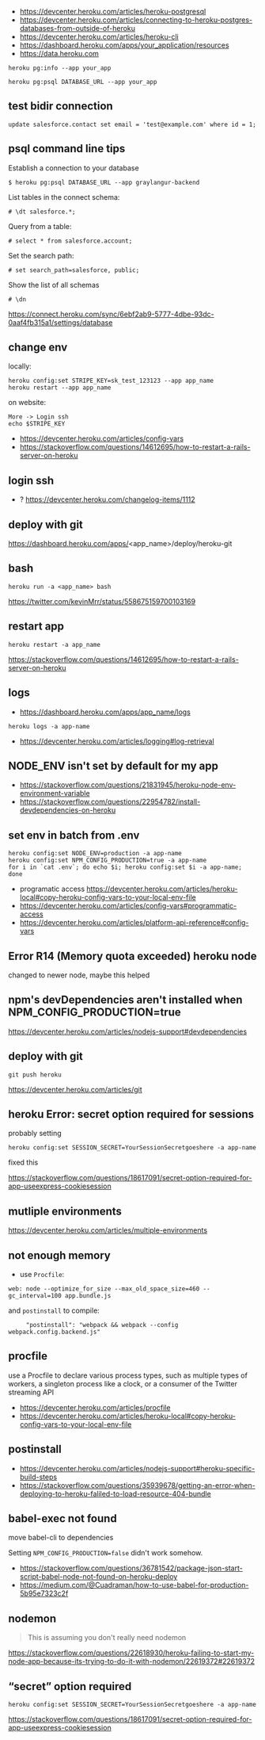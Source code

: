 - https://devcenter.heroku.com/articles/heroku-postgresql
- https://devcenter.heroku.com/articles/connecting-to-heroku-postgres-databases-from-outside-of-heroku
- https://devcenter.heroku.com/articles/heroku-cli
- https://dashboard.heroku.com/apps/your_application/resources
- https://data.heroku.com

`heroku pg:info --app your_app`

`heroku pg:psql DATABASE_URL --app your_app`

## test bidir connection

`update salesforce.contact set email = 'test@example.com' where id = 1;`

## psql command line tips

Establish a connection to your database

`$ heroku pg:psql DATABASE_URL --app graylangur-backend`

List tables in the connect schema:

`# \dt salesforce.*;`

Query from a table:

`# select * from salesforce.account;`

Set the search path:

`# set search_path=salesforce, public;`

Show the list of all schemas

`# \dn`

https://connect.heroku.com/sync/6ebf2ab9-5777-4dbe-93dc-0aaf4fb315a1/settings/database

## change env

locally:

```
heroku config:set STRIPE_KEY=sk_test_123123 --app app_name
heroku restart --app app_name
```

on website:

```
More -> Login ssh
echo $STRIPE_KEY
```

- https://devcenter.heroku.com/articles/config-vars
- https://stackoverflow.com/questions/14612695/how-to-restart-a-rails-server-on-heroku

## login ssh

- ? https://devcenter.heroku.com/changelog-items/1112

## deploy with git

https://dashboard.heroku.com/apps/<app_name>/deploy/heroku-git

## bash

`heroku run -a <app_name> bash`

https://twitter.com/kevinMrr/status/558675159700103169

## restart app

`heroku restart -a app_name`

https://stackoverflow.com/questions/14612695/how-to-restart-a-rails-server-on-heroku

## logs

- https://dashboard.heroku.com/apps/app_name/logs

`heroku logs -a app-name`

- https://devcenter.heroku.com/articles/logging#log-retrieval

## NODE_ENV isn't set by default for my app

- https://stackoverflow.com/questions/21831945/heroku-node-env-environment-variable
- https://stackoverflow.com/questions/22954782/install-devdependencies-on-heroku

## set env in batch from .env

```
heroku config:set NODE_ENV=production -a app-name
heroku config:set NPM_CONFIG_PRODUCTION=true -a app-name
for i in `cat .env`; do echo $i; heroku config:set $i -a app-name; done
```

- programatic access https://devcenter.heroku.com/articles/heroku-local#copy-heroku-config-vars-to-your-local-env-file
- https://devcenter.heroku.com/articles/config-vars#programmatic-access
- https://devcenter.heroku.com/articles/platform-api-reference#config-vars

## Error R14 (Memory quota exceeded) heroku node

changed to newer node, maybe this helped

## npm's devDependencies aren't installed when NPM_CONFIG_PRODUCTION=true

https://devcenter.heroku.com/articles/nodejs-support#devdependencies

## deploy with git

`git push heroku`

https://devcenter.heroku.com/articles/git

## heroku Error: secret option required for sessions

probably setting

`heroku config:set SESSION_SECRET=YourSessionSecretgoeshere -a app-name`

fixed this

https://stackoverflow.com/questions/18617091/secret-option-required-for-app-useexpress-cookiesession

## mutliple environments

https://devcenter.heroku.com/articles/multiple-environments

## not enough memory

- use `Procfile`:

```
web: node --optimize_for_size --max_old_space_size=460 --gc_interval=100 app.bundle.js

```

 and `postinstall` to compile:

```
     "postinstall": "webpack && webpack --config webpack.config.backend.js"
```

## procfile

use a Procfile to declare various process types, such as multiple types of workers, a singleton process like a clock, or a consumer of the Twitter streaming API

- https://devcenter.heroku.com/articles/procfile
- https://devcenter.heroku.com/articles/heroku-local#copy-heroku-config-vars-to-your-local-env-file

## postinstall

- https://devcenter.heroku.com/articles/nodejs-support#heroku-specific-build-steps
- https://stackoverflow.com/questions/35939678/getting-an-error-when-deploying-to-heroku-faliled-to-load-resource-404-bundle

## babel-exec not found

move babel-cli to dependencies

Setting `NPM_CONFIG_PRODUCTION=false` didn't work somehow.

- https://stackoverflow.com/questions/36781542/package-json-start-script-babel-node-not-found-on-heroku-deploy
- https://medium.com/@Cuadraman/how-to-use-babel-for-production-5b95e7323c2f

## nodemon

>This is assuming you don't really need nodemon

https://stackoverflow.com/questions/22618930/heroku-failing-to-start-my-node-app-because-its-trying-to-do-it-with-nodemon/22619372#22619372

## “secret” option required

`heroku config:set SESSION_SECRET=YourSessionSecretgoeshere -a app-name`

https://stackoverflow.com/questions/18617091/secret-option-required-for-app-useexpress-cookiesession
